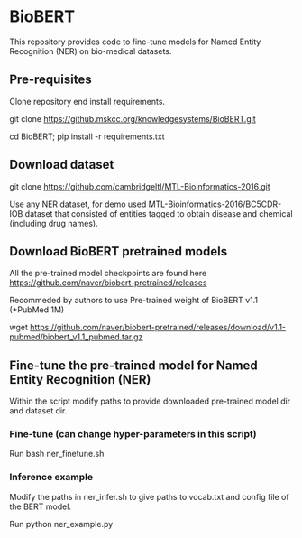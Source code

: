 # BioBERT
This repository provides code to fine-tune models for Named Entity Recognition (NER) on bio-medical datasets.

## Pre-requisites
Clone repository end install requirements.

git clone https://github.mskcc.org/knowledgesystems/BioBERT.git

cd BioBERT; pip install -r requirements.txt

## Download dataset 
git clone https://github.com/cambridgeltl/MTL-Bioinformatics-2016.git 

Use any NER dataset, for demo used MTL-Bioinformatics-2016/BC5CDR-IOB dataset that consisted of entities tagged to obtain disease and chemical (including drug names).

## Download BioBERT pretrained models 
All the pre-trained model checkpoints are found here https://github.com/naver/biobert-pretrained/releases

Recommeded by authors to use Pre-trained weight of BioBERT v1.1 (+PubMed 1M)

wget https://github.com/naver/biobert-pretrained/releases/download/v1.1-pubmed/biobert_v1.1_pubmed.tar.gz

## Fine-tune the pre-trained model for Named Entity Recognition (NER)
Within the script modify paths to provide downloaded pre-trained model dir and dataset dir.

### Fine-tune (can change hyper-parameters in this script)
Run bash ner_finetune.sh

### Inference example
Modify the paths in ner_infer.sh to give paths to vocab.txt and config file of the BERT model.

Run python ner_example.py

